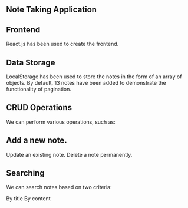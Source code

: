 ## Note Taking Application
## Frontend
React.js has been used to create the frontend.

## Data Storage
LocalStorage has been used to store the notes in the form of an array of objects. By default, 13 notes have been added to demonstrate the functionality of pagination.

## CRUD Operations
We can perform various operations, such as:

## Add a new note.
Update an existing note.
Delete a note permanently.

## Searching
We can search notes based on two criteria:

By title
By content
